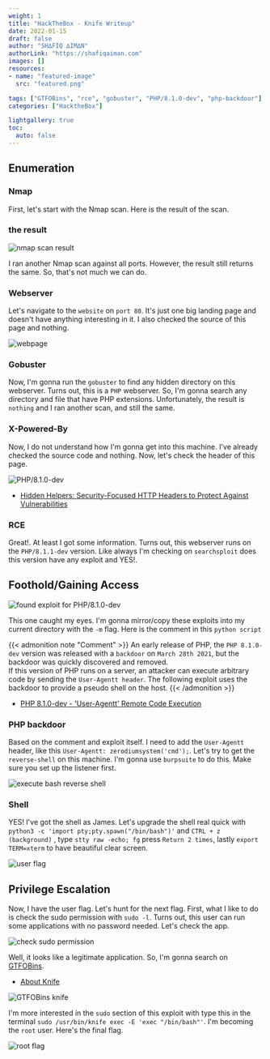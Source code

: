 ```yaml
---
weight: 1
title: "HackTheBox - Knife Writeup"
date: 2022-01-15
draft: false
author: "SH∆FIQ ∆IM∆N"
authorLink: "https://shafiqaiman.com"
images: []
resources:
- name: "featured-image"
  src: "featured.png"

tags: ["GTFOBins", "rce", "gobuster", "PHP/8.1.0-dev", "php-backdoor"]
categories: ["HacktheBox"]

lightgallery: true
toc:
  auto: false
---
```


## Enumeration

### Nmap

First, let's start with the Nmap scan. Here is the result of the scan.

### the result
![nmap scan result](nmap_1.png "nmap scan result")

I ran another Nmap scan against all ports. However, the result still returns the same. So, that's not much we can do. 

### Webserver
Let's navigate to the `website` on `port 80`. It's just one big landing page and doesn't have anything interesting in it. I also checked the source of this page and nothing. 

![webpage](website.png "webpage")

### Gobuster
Now, I'm gonna run the `gobuster` to find any hidden directory on this webserver. Turns out, this is a `PHP` webserver. So, I'm gonna search any directory and file that have PHP extensions. Unfortunately, the result is `nothing` and I ran another scan, and still the same.

### X-Powered-By
Now, I do not understand how I'm gonna get into this machine. I've already checked the source code and nothing. Now, let's check the header of this page. 

![PHP/8.1.0-dev](header.png "PHP/8.1.0-dev") <br>

- [Hidden Helpers: Security-Focused HTTP Headers to Protect Against Vulnerabilities](https://www.rapid7.com/blog/post/2019/12/06/hidden-helpers-security-focused-http-headers-to-protect-against-vulnerabilities/)

### RCE
Great!. At least I got some information. Turns out, this webserver runs on the `PHP/8.1.1-dev` version. Like always I'm checking on `searchsploit` does this version have any exploit and YES!.

## Foothold/Gaining Access

![found exploit for PHP/8.1.0-dev](RCE.png "found exploit for PHP/8.1.0-dev")

This one caught my eyes. I'm gonna mirror/copy these exploits into my current directory with the `-m` flag. Here is the comment in this `python script`

{{< admonition note "Comment" >}}
An early release of PHP, the `PHP 8.1.0-dev` version was released with a `backdoor` on `March 28th 2021`, but the backdoor was quickly discovered and removed. </br>
If this version of PHP runs on a server, an attacker can execute arbitrary code by sending the `User-Agentt header`.
The following exploit uses the backdoor to provide a pseudo shell on the host.
{{< /admonition >}}

- [PHP 8.1.0-dev - 'User-Agentt' Remote Code Execution](https://www.exploit-db.com/exploits/49933)

### PHP backdoor
Based on the comment and exploit itself. I need to add the `User-Agentt` header, like this `User-Agentt: zerodiumsystem('cmd');`. Let's try to get the `reverse-shell` on this machine. I'm gonna use `burpsuite` to do this. Make sure you set up the listener first.

![execute bash reverse shell](burpsuite.png "execute bash reverse shell")

### Shell
YES! I've got the shell as James. Let's upgrade the shell real quick with `python3 -c 'import pty;pty.spawn("/bin/bash")'` and `CTRL + z (background)` , type `stty raw -echo; fg` press `Return 2 times`, lastly `export TERM=xterm` to have beautiful clear screen.

![user flag](user_flag.png "user flag")

## Privilege Escalation

Now, I have the user flag. Let's hunt for the next flag. First, what I like to do is check the sudo permission with `sudo -l`. Turns out, this user can run some applications with no password needed. Let's check the app.

![check sudo permission](sudo_knife.png "check sudo permission")

Well, it looks like a legitimate application. So, I'm gonna search on [GTFOBins](https://gtfobins.github.io/). 

- [About Knife](https://docs.chef.io/workstation/knife/)

![GTFOBins knife](gtfobins.png "GTFOBins knife") <br>

I'm more interested in the `sudo` section of this exploit with type this in the terminal `sudo /usr/bin/knife exec -E 'exec "/bin/bash"'`. I'm becoming the `root` user. Here's the final flag.

![root flag](root_flag.png "root flag")